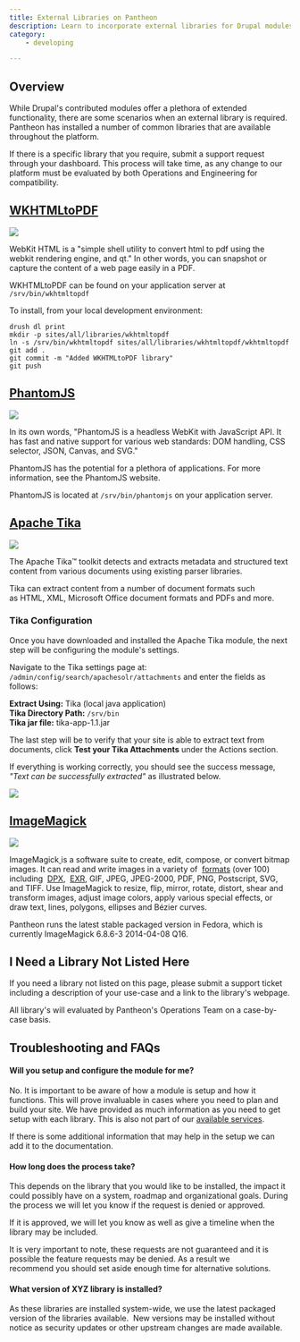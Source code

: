 ```yaml
---
title: External Libraries on Pantheon
description: Learn to incorporate external libraries for Drupal modules on the Pantheon platform.
category:
    - developing

---
```


## Overview

While Drupal's contributed modules offer a plethora of extended functionality, there are some scenarios when an external library is required. Pantheon has installed a number of common libraries that are available throughout the platform.

If there is a specific library that you require, submit a support request through your dashboard. This process will take time, as any change to our platform must be evaluated by both Operations and Engineering for compatibility.

<!-- h2 id="pdftk"><a href="http://www.pdflabs.com/tools/pdftk-the-pdf-toolkit">PDFTK - PDF Tool Kit</a></h2>


<p><img alt="" class="basic" src="https://www.getpantheon.com/sites/default/files/docs/desk_images/110693" style="width: 473px; height: 107px;" /></p>


<p>In its own words: &quot;If PDF is electronic paper, then pdftk is an electronic staple-remover, hole-punch, binder, secret-decoder-ring, and X-Ray-glasses. Pdftk is a simple tool for doing everyday things with PDF documents.&quot;</p>


<p>PDFTK can be found on your application server @ /usr/bin/pdftk. The current version supported on Pantheon is 1.44.</p>


<p>To install, add&nbsp;<br />
To install, first put your development site in SFTP mode. Then, execute the following commands from your local terminal:</p>


<pre class="terminal">
drush @pantheon.SITENAME.ENV dl pdftk token libraries
drush @pantheon.SITENAME.ENV en pdftk
</pre // -->
## [WKHTMLtoPDF](http://code.google.com/p/wkhtmltopdf/)

![](https://www.getpantheon.com/sites/default/files/docs/desk_images/110694)

WebKit HTML is a "simple shell utility to convert html to pdf using the webkit rendering engine, and qt." In other words, you can snapshot or capture the content of a web page easily in a PDF.

WKHTMLtoPDF can be found on your application server at `/srv/bin/wkhtmltopdf`

To install, from your local development environment:

    drush dl print
    mkdir -p sites/all/libraries/wkhtmltopdf
    ln -s /srv/bin/wkhtmltopdf sites/all/libraries/wkhtmltopdf/wkhtmltopdf
    git add .
    git commit -m "Added WKHTMLtoPDF library"
    git push

## [PhantomJS](http://phantomjs.org/)

![](https://www.getpantheon.com/sites/default/files/docs/desk_images/110696)

In its own words, "PhantomJS is a headless WebKit with JavaScript API. It has fast and native support for various web standards: DOM handling, CSS selector, JSON, Canvas, and SVG."

PhantomJS has the potential for a plethora of applications. For more information, see the PhantomJS website.

PhantomJS is located at `/srv/bin/phantomjs` on your application server.

## [Apache Tika](http://tika.apache.org/)

![](https://www.getpantheon.com/sites/default/files/docs/desk_images/110698)

The Apache Tika™ toolkit detects and extracts metadata and structured text content from various documents using existing parser libraries.  



Tika can extract content from a number of document formats such as HTML, XML, Microsoft Office document formats and PDFs and more.

### Tika Configuration

Once you have downloaded and installed the Apache Tika module, the next step will be configuring the module's settings.

Navigate to the Tika settings page at: `/admin/config/search/apachesolr/attachments` and enter the fields as follows:

**Extract Using:** Tika (local java application)  
**Tika Directory Path:** `/srv/bin`  
**Tika jar file:** tika-app-1.1.jar

The last step will be to verify that your site is able to extract text from documents, click **Test your Tika Attachments** under the Actions section.

If everything is working correctly, you should see the success message, _"Text can be successfully extracted"_ as illustrated below.

![](https://www.getpantheon.com/sites/default/files/docs/desk_images/137839)

## [ImageMagick](http://www.imagemagick.org)
 ![](http://ftp.sunet.se/pub/multimedia/graphics/ImageMagick/images/logo-fullsize.png)

ImageMagick<u> </u>is a software suite to create, edit, compose, or convert bitmap images. It can read and write images in a variety of  [formats](http://www.imagemagick.org/script/formats.php) (over 100) including  [DPX](http://www.imagemagick.org/script/motion-picture.php),  [EXR](http://www.imagemagick.org/script/high-dynamic-range.php), GIF, JPEG, JPEG-2000, PDF, PNG, Postscript, SVG, and TIFF. Use ImageMagick to resize, flip, mirror, rotate, distort, shear and transform images, adjust image colors, apply various special effects, or draw text, lines, polygons, ellipses and Bézier curves.   



Pantheon runs the latest stable packaged version in Fedora, which is currently ImageMagick 6.8.6-3 2014-04-08 Q16.

## I Need a Library Not Listed Here

If you need a library not listed on this page, please submit a support ticket including a description of your use-case and a link to the library's webpage.

All library's will evaluated by Pantheon's Operations Team on a case-by-case basis.

## Troubleshooting and FAQs

#### Will you setup and configure the module for me?

No. It is important to be aware of how a module is setup and how it functions. This will prove invaluable in cases where you need to plan and build your site. We have provided as much information as you need to get setup with each library. This is also not part of our [available services](/docs/articles/getting-started).

If there is some additional information that may help in the setup we can add it to the documentation.

#### How long does the process take?

This depends on the library that you would like to be installed, the impact it could possibly have on a system, roadmap and organizational goals. During the process we will let you know if the request is denied or approved.  



If it is approved, we will let you know as well as give a timeline when the library may be included.  



It is very important to note, these requests are not guaranteed and it is possible the feature requests may be denied. As a result we recommend you should set aside enough time for alternative solutions.

#### What version of XYZ library is installed?

As these libraries are installed system-wide, we use the latest packaged version of the libraries available.  New versions may be installed without notice as security updates or other upstream changes are made available.
